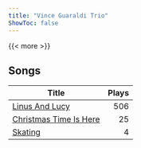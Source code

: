 ```yaml
---
title: "Vince Guaraldi Trio"
ShowToc: false
---
```


{{< more >}}

## Songs
Title | Plays 
----- | -----: 
[Linus And Lucy](/songs/linus-and-lucy) | 506
[Christmas Time Is Here](/songs/christmas-time-is-here) | 25
[Skating](/songs/skating) | 4

